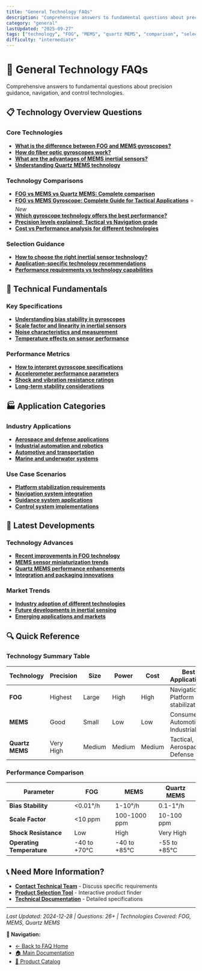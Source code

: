 ```yaml
---
title: "General Technology FAQs"
description: "Comprehensive answers to fundamental questions about precision guidance, navigation, and control technologies including FOG, MEMS, and Quartz MEMS."
category: "general"
lastUpdated: "2025-09-27"
tags: ["technology", "FOG", "MEMS", "quartz MEMS", "comparison", "selection"]
difficulty: "intermediate"
---
```


# 🎯 General Technology FAQs

Comprehensive answers to fundamental questions about precision guidance, navigation, and control technologies.

## 📋 Technology Overview Questions

### Core Technologies
- **[What is the difference between FOG and MEMS gyroscopes?](fog-vs-mems-comparison.md)**
- **[How do fiber optic gyroscopes work?](fog-technology-explained.md)**
- **[What are the advantages of MEMS inertial sensors?](mems-technology-advantages.md)**
- **[Understanding Quartz MEMS technology](quartz-mems-explained.md)**

### Technology Comparisons
- **[FOG vs MEMS vs Quartz MEMS: Complete comparison](technology-comparison-matrix.md)**
- **[FOG vs MEMS Gyroscope: Complete Guide for Tactical Applications](fog-vs-mems-tactical-applications.md)** ⭐ *New*
- **[Which gyroscope technology offers the best performance?](gyroscope-technology-comparison.md)**
- **[Precision levels explained: Tactical vs Navigation grade](precision-levels-explained.md)**
- **[Cost vs Performance analysis for different technologies](cost-performance-analysis.md)**

### Selection Guidance
- **[How to choose the right inertial sensor technology?](technology-selection-guide.md)**
- **[Application-specific technology recommendations](application-technology-matching.md)**
- **[Performance requirements vs technology capabilities](performance-requirements-guide.md)**

## 🔧 Technical Fundamentals

### Key Specifications
- **[Understanding bias stability in gyroscopes](bias-stability-explained.md)**
- **[Scale factor and linearity in inertial sensors](scale-factor-guide.md)**
- **[Noise characteristics and measurement](noise-characteristics.md)**
- **[Temperature effects on sensor performance](temperature-effects.md)**

### Performance Metrics
- **[How to interpret gyroscope specifications](gyroscope-specs-guide.md)**
- **[Accelerometer performance parameters](accelerometer-specs-guide.md)**
- **[Shock and vibration resistance ratings](shock-vibration-guide.md)**
- **[Long-term stability considerations](long-term-stability.md)**

## 🏭 Application Categories

### Industry Applications
- **[Aerospace and defense applications](../applications/aerospace-defense.md)**
- **[Industrial automation and robotics](../applications/industrial-automation.md)**
- **[Automotive and transportation](../applications/automotive-transport.md)**
- **[Marine and underwater systems](../applications/marine-systems.md)**

### Use Case Scenarios
- **[Platform stabilization requirements](platform-stabilization.md)**
- **[Navigation system integration](navigation-integration.md)**
- **[Guidance system applications](guidance-applications.md)**
- **[Control system implementations](control-implementations.md)**

## 🌟 Latest Developments

### Technology Advances
- **[Recent improvements in FOG technology](fog-technology-advances.md)**
- **[MEMS sensor miniaturization trends](mems-miniaturization.md)**
- **[Quartz MEMS performance enhancements](quartz-mems-advances.md)**
- **[Integration and packaging innovations](integration-innovations.md)**

### Market Trends
- **[Industry adoption of different technologies](market-adoption-trends.md)**
- **[Future developments in inertial sensing](future-developments.md)**
- **[Emerging applications and markets](emerging-applications.md)**

## 🔍 Quick Reference

### Technology Summary Table

| Technology | Precision | Size | Power | Cost | Best Applications |
|------------|-----------|------|-------|------|-------------------|
| **FOG** | Highest | Large | High | High | Navigation, Platform stabilization |
| **MEMS** | Good | Small | Low | Low | Consumer, Automotive, Industrial |
| **Quartz MEMS** | Very High | Medium | Medium | Medium | Tactical, Aerospace, Defense |

### Performance Comparison

| Parameter | FOG | MEMS | Quartz MEMS |
|-----------|-----|------|-------------|
| **Bias Stability** | <0.01°/h | 1-10°/h | 0.1-1°/h |
| **Scale Factor** | <10 ppm | 100-1000 ppm | 10-100 ppm |
| **Shock Resistance** | Low | High | Very High |
| **Operating Temperature** | -40 to +70°C | -40 to +85°C | -55 to +85°C |

## 📞 Need More Information?

- **[Contact Technical Team](https://www.gnc-tech.com/contact)** - Discuss specific requirements
- **[Product Selection Tool](https://www.gnc-tech.com/selector)** - Interactive product finder
- **[Technical Documentation](../../resources/README.md)** - Detailed specifications

---

*Last Updated: 2024-12-28 | Questions: 26+ | Technologies Covered: FOG, MEMS, Quartz MEMS*

**🔗 Navigation:**
- [← Back to FAQ Home](../README.md)
- [🏠 Main Documentation](../../README.md)
- [📑 Product Catalog](../../products/README.md)
